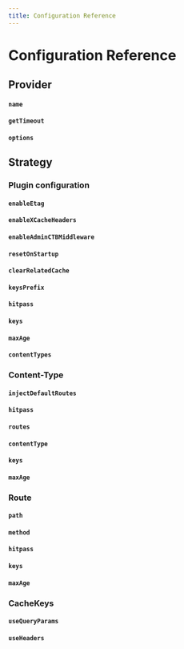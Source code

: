 ```yaml
---
title: Configuration Reference
---
```


# Configuration Reference

## Provider

#### `name`
#### `getTimeout`
#### `options`


## Strategy

### Plugin configuration

#### `enableEtag`
#### `enableXCacheHeaders`
#### `enableAdminCTBMiddleware`
#### `resetOnStartup`
#### `clearRelatedCache`
#### `keysPrefix`
#### `hitpass`
#### `keys`
#### `maxAge`
#### `contentTypes`

### Content-Type

#### `injectDefaultRoutes`
#### `hitpass`
#### `routes`
#### `contentType`
#### `keys`
#### `maxAge`

### Route

#### `path`
#### `method`
#### `hitpass`
#### `keys`
#### `maxAge`

### CacheKeys

#### `useQueryParams`
#### `useHeaders`


